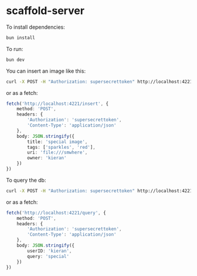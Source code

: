 # scaffold-server

To install dependencies:

```bash
bun install
```

To run:

```bash
bun dev
```

You can insert an image like this:

```bash
curl -X POST -H "Authorization: supersecrettoken" http://localhost:4221/insert -d '{"title": "special image", "tags": ["sparkles", "red"], "uri": "file:///smwhere", "owner": "kieran"}'
```

or as a fetch:

```typescript
fetch('http://localhost:4221/insert', {
    method: 'POST',
    headers: {
        'Authorization': 'supersecrettoken',
        'Content-Type': 'application/json'
    },
    body: JSON.stringify({
        title: 'special image',
        tags: ['sparkles', 'red'],
        uri: 'file:///smwhere',
        owner: 'kieran'
    })
})
```

To query the db:

```bash
curl -X POST -H "Authorization: supersecrettoken" http://localhost:4221/query -d '{"userID": "kieran", "query": "special"}'
```

or as a fetch:

```typescript
fetch('http://localhost:4221/query', {
    method: 'POST',
    headers: {
        'Authorization': 'supersecrettoken',
        'Content-Type': 'application/json'
    },
    body: JSON.stringify({
        userID: 'kieran',
        query: 'special'
    })
})
```
